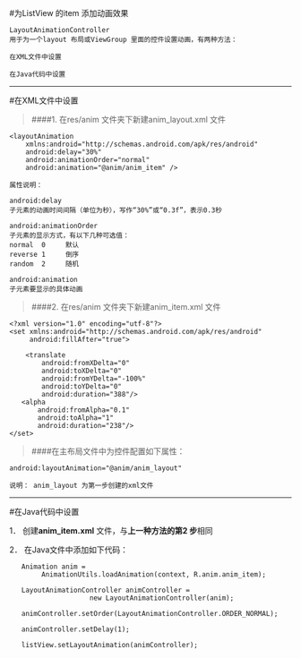 #为ListView 的item 添加动画效果

	LayoutAnimationController 
	用于为一个layout 布局或ViewGroup 里面的控件设置动画，有两种方法：

	在XML文件中设置

	在Java代码中设置

***

#在XML文件中设置

>####1. 在res/anim 文件夹下新建anim_layout.xml 文件


	<layoutAnimation 
		xmlns:android="http://schemas.android.com/apk/res/android" 
		android:delay="30%"  
    	android:animationOrder="normal"  
    	android:animation="@anim/anim_item" />  

	属性说明：

	android:delay   
	子元素的动画时间间隔（单位为秒），写作“30%”或“0.3f”，表示0.3秒

	android:animationOrder
	子元素的显示方式，有以下几种可选值：
	normal	0	  默认
	reverse	1	  倒序
	random	2	  随机

	android:animation
	子元素要显示的具体动画

>####2. 在res/anim 文件夹下新建anim_item.xml 文件

	<?xml version="1.0" encoding="utf-8"?>
	<set xmlns:android="http://schemas.android.com/apk/res/android" 
		 android:fillAfter="true">

    	<translate 
 			android:fromXDelta="0"
    	    android:toXDelta="0"
   			android:fromYDelta="-100%"
    	    android:toYDelta="0"
    	    android:duration="388"/>
	   <alpha 
  	       android:fromAlpha="0.1"
   	       android:toAlpha="1"
   	       android:duration="238"/>
	</set>

>####在主布局文件中为控件配置如下属性：

	android:layoutAnimation="@anim/anim_layout"

	说明：	anim_layout 为第一步创建的xml文件

***

#在Java代码中设置

1． 创建**anim_item.xml** 文件，与**上一种方法的第2 步**相同

2． 在Java文件中添加如下代码：

       Animation anim = 
			AnimationUtils.loadAnimation(context, R.anim.anim_item);

       LayoutAnimationController animController =
						new LayoutAnimationController(anim);

       animController.setOrder(LayoutAnimationController.ORDER_NORMAL);

       animController.setDelay(1);

 	   listView.setLayoutAnimation(animController);

